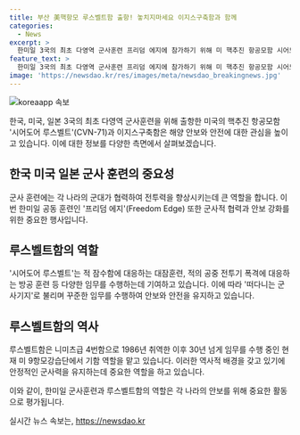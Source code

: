```yaml
---
title: 부산 美핵항모 루스벨트함 출항! 놓치지마세요 이지스구축함과 함께
categories:
  - News
excerpt: >
  한미일 3국의 최초 다영역 군사훈련 프리덤 에지에 참가하기 위해 미 핵추진 항공모함 시어도어 루스벨트와 이지스구축함이 부산을 출항했다. 이번 훈련에서는 적 잠수함 대응 대잠 훈련과 적의 공중 전투기 폭격 대응 방공 훈련이 중심이며, 루스벨트함은 30년 넘게 임무를 수행해온 떠다니는 군사기지로 불린다. 
feature_text: >
  한미일 3국의 최초 다영역 군사훈련 프리덤 에지에 참가하기 위해 미 핵추진 항공모함 시어도어 루스벨트와 이지스구축함이 부산을 출항했다. 이번 훈련에서는 적 잠수함 대응 대잠 훈련과 적의 공중 전투기 폭격 대응 방공 훈련이 중심이며, 루스벨트함은 30년 넘게 임무를 수행해온 떠다니는 군사기지로 불린다. 
image: 'https://newsdao.kr/res/images/meta/newsdao_breakingnews.jpg'
---
```


<p><img src="https://newsdao.kr/res/images/meta/newsdao_breakingnews.jpg" alt="koreaapp 속보" /></p>

<p>한국, 미국, 일본 3국의 최초 다영역 군사훈련을 위해 출항한 미국의 핵추진 항공모함 '시어도어 루스벨트'(CVN-71)과 이지스구축함은 해양 안보와 안전에 대한 관심을 높이고 있습니다. 이에 대한 정보를 다양한 측면에서 살펴보겠습니다. </p>

<h2 data-ke-size="size26">한국 미국 일본 군사 훈련의 중요성</h2>

<p>군사 훈련에는 각 나라의 군대가 협력하여 전투력을 향상시키는데 큰 역할을 합니다. 이번 한미일 공동 훈련인 '프리덤 에지'(Freedom Edge) 또한 군사적 협력과 안보 강화를 위한 중요한 행사입니다.</p>

<h2 data-ke-size="size26">루스벨트함의 역할</h2>

<p>'시어도어 루스벨트'는 적 잠수함에 대응하는 대잠훈련, 적의 공중 전투기 폭격에 대응하는 방공 훈련 등 다양한 임무를 수행하는데 기여하고 있습니다. 이에 따라 '떠다니는 군사기지'로 불리며 꾸준한 임무를 수행하여 안보와 안전을 유지하고 있습니다.</p>

<h2 data-ke-size="size26">루스벨트함의 역사</h2>

<p>루스벨트함은 니미츠급 4번함으로 1986년 취역한 이후 30년 넘게 임무를 수행 중인 현재 미 9항모강습단에서 기함 역할을 맡고 있습니다. 이러한 역사적 배경을 갖고 있기에 안정적인 군사력을 유지하는데 중요한 역할을 하고 있습니다.</p>

<p>이와 같이, 한미일 군사훈련과 루스벨트함의 역할은 각 나라의 안보를 위해 중요한 활동으로 평가됩니다.</p>
실시간 뉴스 속보는, <a href="https://newsdao.kr" rel="dofollow">https://newsdao.kr</a>


